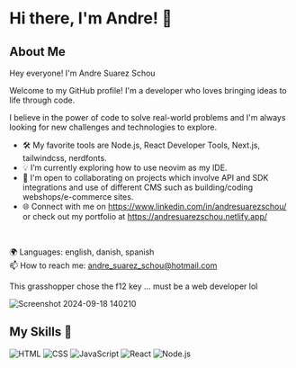 # Hi there, I'm Andre! 👋

## About Me 
Hey everyone! I'm Andre Suarez Schou

Welcome to my GitHub profile! I'm a developer who loves bringing ideas to life through code.

I believe in the power of code to solve real-world problems and I'm always looking for new challenges and technologies to explore.

- 🛠️ My favorite tools are Node.js, React Developer Tools, Next.js, tailwindcss, nerdfonts.
- 💡 I’m currently exploring how to use neovim as my IDE.
- 🤝 I'm open to collaborating on projects which involve API and SDK integrations and use of different CMS such as building/coding webshops/e-commerce sites.
- 🌐 Connect with me on https://www.linkedin.com/in/andresuarezschou/ or check out my portfolio at https://andresuarezschou.netlify.app/
<br>

🌍 Languages: english, danish, spanish <br>
📫 How to reach me: andre_suarez_schou@hotmail.com

This grasshopper chose the f12 key ... must be a web developer lol

![Screenshot 2024-09-18 140210](https://github.com/user-attachments/assets/45cfa7c9-a968-4af6-abac-849472071a64)

## My Skills 🧠

![HTML](https://img.shields.io/badge/-HTML-E34F26?style=flat-square&logo=html5&logoColor=white)
![CSS](https://img.shields.io/badge/-CSS-1572B6?style=flat-square&logo=css3&logoColor=white)
![JavaScript](https://img.shields.io/badge/-JavaScript-F7DF1E?style=flat-square&logo=javascript&logoColor=black)
![React](https://img.shields.io/badge/-React-61DAFB?style=flat-square&logo=react&logoColor=black)
![Node.js](https://img.shields.io/badge/-Node.js-339933?style=flat-square&logo=node.js&logoColor=white)


